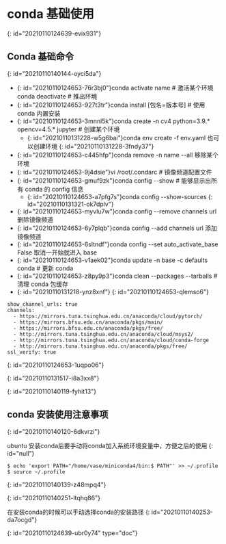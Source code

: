 # conda 基础使用
{: id="20210110124639-evix931"}

## Conda 基础命令
{: id="20210110140144-oyci5da"}

* {: id="20210110124653-76r3bj0"}conda activate name # 激活某个环境
  conda deactivate # 推出环境
* {: id="20210110124653-927t3tr"}conda install [包名=版本号] # 使用 conda 内置安装
* {: id="20210110124653-3mnnl5k"}conda create -n cv4 python=3.9.* opencv=4.5.* jupyter # 创建某个环境
  * {: id="20210110131228-w5g6bai"}conda env create -f env.yaml 也可以创建环境
  {: id="20210110131228-3fndy37"}
* {: id="20210110124653-c445hfp"}conda remove -n name --all 移除某个环境
* {: id="20210110124653-9j4dsie"}vi /root/.condarc # 镜像频道配置文件
* {: id="20210110124653-gmuf9zk"}conda config --show # 能够显示出所有 conda 的 config 信息
  * {: id="20210110124653-a7pfg7s"}conda config --show-sources
  {: id="20210110131321-ok7dplv"}
* {: id="20210110124653-myvlu7w"}conda config --remove channels url  删除镜像频道
* {: id="20210110124653-6y7plqb"}conda config --add channels url  添加镜像频道
* {: id="20210110124653-6sltndf"}conda config --set auto_activate_base False 取消一开始就进入 base
* {: id="20210110124653-v1aek02"}conda update -n base -c defaults conda # 更新 conda
* {: id="20210110124653-z8py9p3"}conda clean --packages --tarballs # 清理 conda 包缓存
* {: id="20210110131218-ynz8xnf"}
{: id="20210110124653-qlemso6"}

```
show_channel_urls: true
channels:
  - https://mirrors.tuna.tsinghua.edu.cn/anaconda/cloud/pytorch/
  - https://mirrors.bfsu.edu.cn/anaconda/pkgs/main/
  - https://mirrors.bfsu.edu.cn/anaconda/pkgs/free/
  - http://mirrors.tuna.tsinghua.edu.cn/anaconda/cloud/msys2/
  - http://mirrors.tuna.tsinghua.edu.cn/anaconda/cloud/conda-forge
  - http://mirrors.tuna.tsinghua.edu.cn/anaconda/pkgs/free/
ssl_verify: true
```
{: id="20210110124653-1uqpo06"}

{: id="20210110131517-i8a3xx8"}

{: id="20210110140119-fyhit13"}

## conda 安装使用注意事项
{: id="20210110140120-6dkvrzi"}

ubuntu 安装conda后要手动将conda加入系统环境变量中，方便之后的使用
{: id="null"}

```
$ echo 'export PATH="/home/vase/miniconda4/bin:$ PATH"' >> ~/.profile
$ source ~/.profile
```
{: id="20210110140139-z48mpq4"}

{: id="20210110140251-ltqhq86"}

在安装conda的时候可以手动选择conda的安装路径
{: id="20210110140253-da7ocgd"}


{: id="20210110124639-ubr0y74" type="doc"}

